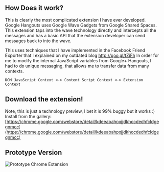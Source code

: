How Does it work?
---------------------

This is clearly the most complicated extension I have ever developed. Google Hangouts uses Google Wave Gadgets from Google Shared Spaces. This extension taps into the wave technology directly and intercepts all the messages and has a basic API that the extension developer can send messages back to into the wave.

This uses techniques that I have implemented in the Facebook Friend Exporter that I explained on my outdated blog http://goo.gl/tZiFh In order for me to modify the internal JavaScript variables from Google+ Hangouts, I had to do unique messaging, that allows me to transfer data from many contexts.

    DOM JavaScript Context <-> Content Script Context <-> Extension Context

Download the extension!
---------------------

Note, this is just a technology preview, I bet it is 99% buggy but it works :)  Install from the gallery: [https://chrome.google.com/webstore/detail/kdeeabahpojjdkhocdedhfcldgegnmcc](https://chrome.google.com/webstore/detail/kdeeabahpojjdkhocdedhfcldgegnmcc)

Prototype Version
---------------------
![Prototype Chrome Extension](https://github.com/mohamedmansour/hangout-codepad-extension/raw/master/screenshots/prototype-v1.png)